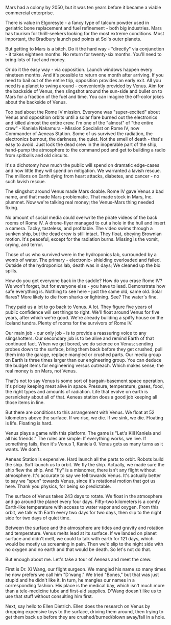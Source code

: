 Mars had a colony by 2050, but it was ten years before it became a viable commercial enterprise.

There is value in Elgoresyte - a fancy type of talcum powder used in geriatric bone replacement and fuel refinement - both big industries. Mars has tourism for thrill-seekers looking for the most extreme conditions. Most important, the Bradbury launch pad points at Sol's outer planets.

But getting to Mars is a bitch. Do it the hard way - "directly" via conjunction - it takes eighteen months. No return for twenty-six months. You'll need to bring lots of fuel and money.

Or do it the easy way - via opposition. Launch windows happen every nineteen months. And it's possible to return one month after arriving. If you need to bail out of the entire trip, opposition provides an early exit. All you need is a planet to swing around - conveniently provided by Venus. Aim for the backside of Venus, then slingshot around the sun-side and bullet on to Mars for a fraction of the fuel and time. You can imagine the off-color jokes about the backside of Venus.

Too bad about the Rome IV mission. Everyone was "super-excited" about Venus and opposition orbits until a solar flare burned out the electronics and killed almost the entire crew. I'm one of the "almost" of "the entire crew" - Kaniela Nakamura - Mission Specialist on Rome IV, now Commander of Aeneas Station. Some of us survived the radiation, the electronics burnout, the darkness, the quiet. Not the smell of death - that's easy to avoid. Just lock the dead crew in the inoperable part of the ship, hand-pump the atmosphere to the command pod and get to building a radio from spitballs and old circuits.

It's a dichotomy how much the public will spend on dramatic edge-cases and how little they will spend on mitigation. We warranted a lavish rescue. The millions on Earth dying from heart attacks, diabetes, and cancer - no such lavish rescue.

The slingshot around Venus made Mars doable. Rome IV gave Venus a bad name, and that made Mars problematic. That made stock in Mars, Inc. plummet. Now we're talking real money; the Venus-Mars thing needed fixing.

No amount of social media could overwrite the pirate videos of the back rooms of Rome IV. A drone-flyer managed to cut a hole in the hull and insert a camera. Tacky, tasteless, and profitable. The video swims through a sunken ship, but the dead crew is still intact. They float, obeying Brownian motion. It's peaceful, except for the radiation burns. Missing is the vomit, crying, and terror.

Those of us who survived were in the hydroponics lab, surrounded by a womb of water. The primary - electronic- shielding overloaded and failed. Outside of the hydroponics lab, death was in days; We cleaned up the bio spills.

How do you get everyone back in the saddle? How do you erase Rome IV? We won't forget, but for everyone else - you have to lead. Demonstrate how safe everything is. Nothing to see here - just the same old, same old. Solar flares? More likely to die from sharks or lightning. See? The water's fine.

They paid us a lot to go back to Venus. A lot. They figure five years of public confidence will set things to right. We'll float around Venus for five years, after which we're good. We're already building a spiffy house on the Iceland tundra. Plenty of rooms for the survivors of Rome IV.

Our main job - our only job - is to provide a reassuring voice to any slingshotters. Our secondary job is to be alive and remind Earth of that continued fact. When we get bored, we do science on Venus; sending probes down to the surface, bring them back before they get crushed, pull them into the garage, replace mangled or crushed parts. Our media group on Earth is three times larger than our engineering group. You can deduce the budget items for engineering versus outreach. Which makes sense; the real money is on Mars, not Venus.

That's not to say Venus is some sort of bargain-basement space operation. It's pricey keeping meat alive in space. Pressure, temperature, gases, food, the right types and amounts of radiation. Life that evolve on earth is persnickety about all of that. Aeneas station does a good job keeping all those items in line.

But there are conditions to this arrangement with Venus. We float at 52 kilometers above the surface. If we rise, we die. If we sink, we die. Floating is life. Floating is hard.

Venus plays a game with this platform. The game is "Let's Kill Kaniela and all his friends." The rules are simple: If everything works, we live. If something fails, then it's Venus 1, Kaniela 0. Venus gets as many turns as it wants. We don't.

Aeneas Station is expensive. Hard launch all the parts to orbit. Robots build the ship. Soft launch us to orbit. We fly the ship. Actually, we made sure the ship flew the ship. And "fly" is a misnomer, there isn't any flight without atmosphere. It's accurate to say we fell towards Venus. It's actually better to say we "spun" towards Venus, since it's rotational motion that got us here. Thank you physics, for being so predictable.

The surface of Venus takes 243 days to rotate. We float in the atmosphere and go around the planet every four days. Fifty-two kilometers is a comfy Earth-like temperature with access to water vapor and oxygen. From this orbit, we talk with Earth every two days for two days, then slip to the night side for two days of quiet time.

Between the surface and the atmosphere are tides and gravity and rotation and temperature. Venus melts lead at its surface. If we landed on planet surface and didn't melt, we could to talk with earth for 121 days, which would be mostly us screaming in pain. Then we'd slip to the night side with no oxygen and no earth and that would be death. So let's not do that.

But enough about me. Let's take a tour of Aeneas and meet the crew.

First is Dr. Xi Wang, our flight surgeon. We mangled his name so many times he now prefers we call him "D'wang." We tried "Bones," but that was just stupid and he didn't like it. In turn, he mangles our names in a corresponding fashion. His place is the medical bay, which isn't much more than a tele-medicine tube and first-aid supplies. D'Wang doesn't like us to use that stuff without consulting him first.

Next, say hello to Ellen Dietrich. Ellen does the research on Venus by dropping expensive toys to the surface, driving them around, then trying to get them back up before they are crushed/burned/blown away/fall in a hole.
